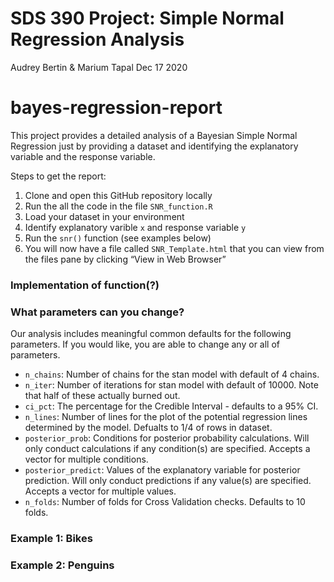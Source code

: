 SDS 390 Project: Simple Normal Regression Analysis
================
Audrey Bertin & Marium Tapal
Dec 17 2020

<!-- README.md is generated from README.Rmd. Please edit that file -->

# bayes-regression-report

This project provides a detailed analysis of a Bayesian Simple Normal
Regression just by providing a dataset and identifying the explanatory
variable and the response variable.

Steps to get the report:

1.  Clone and open this GitHub repository locally
2.  Run the all the code in the file `SNR_function.R`
3.  Load your dataset in your environment
4.  Identify explanatory varible `x` and response variable `y`
5.  Run the `snr()` function (see examples below)
6.  You will now have a file called `SNR_Template.html` that you can
    view from the files pane by clicking “View in Web Browser”

### Implementation of function(?)

### What parameters can you change?

Our analysis includes meaningful common defaults for the following
parameters. If you would like, you are able to change any or all of
parameters.

  - `n_chains`: Number of chains for the stan model with default of 4
    chains.
  - `n_iter`: Number of iterations for stan model with default of 10000.
    Note that half of these actually burned out.
  - `ci_pct`: The percentage for the Credible Interval - defaults to a
    95% CI.
  - `n_lines`: Number of lines for the plot of the potential regression
    lines determined by the model. Defualts to 1/4 of rows in dataset.
  - `posterior_prob`: Conditions for posterior probability calculations.
    Will only conduct calculations if any condition(s) are specified.
    Accepts a vector for multiple conditions.
  - `posterior_predict`: Values of the explanatory variable for
    posterior prediction. Will only conduct predictions if any value(s)
    are specified. Accepts a vector for multiple values.
  - `n_folds`: Number of folds for Cross Validation checks. Defaults to
    10 folds.

### Example 1: Bikes

### Example 2: Penguins
